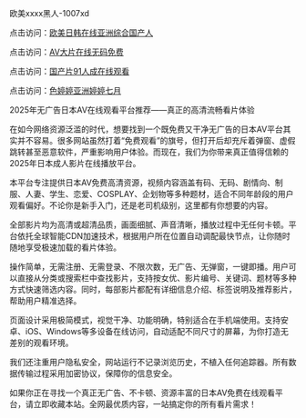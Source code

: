 欧美xxxx黑人-1007xd

点击访问：<a href="https://heiliaoxwd5i8.pages.dev/">欧美日韩在线亚洲综合国产人</a>

点击访问：<a href="https://heiliao2dmwwy.pages.dev/">AV大片在线无码免费</a>

点击访问：<a href="https://heiliaoxqkkct.pages.dev/">国产片91人成在线观看</a>

点击访问：<a href="https://heiliaoll4qsx.pages.dev/">色婷婷亚洲婷婷七月</a>

2025年无广告日本AV在线观看平台推荐——真正的高清流畅看片体验

在如今网络资源泛滥的时代，想要找到一个既免费又干净无广告的日本AV平台其实并不容易。很多网站虽然打着“免费观看”的旗号，但打开后却充斥着弹窗、虚假跳转甚至恶意软件，严重影响用户体验。而现在，我们为你带来真正值得信赖的2025年日本成人影片在线播放平台。

本平台专注提供日本AV免费高清资源，视频内容涵盖有码、无码、剧情向、制服、人妻、学生、恋爱、COSPLAY、企划物等多种题材，适合不同年龄段的用户观看偏好。不论你是新手入门，还是老司机级别，这里都有你想要的内容。

全部影片均为高清或超清品质，画面细腻、声音清晰，播放过程中无任何卡顿。平台依托全球智能CDN加速技术，根据用户所在位置自动调配最快节点，让你随时随地享受极速加载的看片体验。

操作简单，无需注册、无需登录、不限次数，无广告、无弹窗，一键即播。用户可以直接从分类或搜索栏中查找影片，支持按女优、影片编号、关键词、题材等多种方式快速筛选内容。同时，每部影片都配有详细信息介绍、标签说明及推荐影片，帮助用户精准选择。

页面设计采用极简模式，视觉干净、功能明确，特别适合在手机端使用。支持安卓、iOS、Windows等多设备在线访问，自动适配不同尺寸的屏幕，为你打造无差别的观看环境。

我们还注重用户隐私安全，网站运行不记录浏览历史，不植入任何追踪器。所有数据传输过程采用加密协议，保障你的信息安全。

如果你正在寻找一个真正无广告、不卡顿、资源丰富的日本AV免费在线观看平台，请立即收藏本站。全网最优质内容，一站搞定你的所有看片需求！

<span style="display:none;">[Canonical link]( https://github.com/xd783/riben12305 ）</span>
